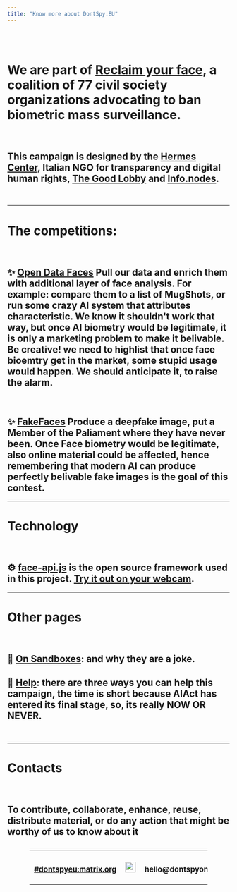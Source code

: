 ```yaml
---
title: "Know more about DontSpy.EU"
---
```


<br /> 
<br /> 

# We are part of [Reclaim your face](https://reclaimyourface.eu/), a coalition of 77 civil society organizations advocating to **ban biometric mass surveillance**.

<br /> 

## This campaign is designed by the [**Hermes Center**](https://hermescenter.org), Italian NGO for transparency and digital human rights, [**The Good Lobby**](https://www.thegoodlobby.eu/) and [**Info.nodes**](https://infonodes.org/).

<br />

---

# The competitions:

<br />

## ✨ [Open Data Faces](/list) **Pull our data and enrich them with additional layer of face analysis**. For example: compare them to a list of MugShots, or run some crazy AI system that attributes characteristic. We know it shouldn't work that way, but once AI biometry would be legitimate, it is only a marketing problem to make it belivable. **Be creative!** we need to highlist that once face bioemtry get in the market, some stupid usage would happen. **We should anticipate it, to raise the alarm**.

<br />

## ✨ [FakeFaces](/fakeface) **Produce a deepfake image, put a Member of the Paliament where they have never been**. Once Face biometry would be legitimate, also **online material** could be affected, hence remembering that modern AI can produce perfectly belivable fake images is the goal of this contest.

---

# Technology

<br />

## ⚙️  [face-api.js](https://github.com/vladmandic/face-api/) is the open source framework used in this project. [Try it out on your webcam](https://justadudewhohacks.github.io/face-api.js/webcam_face_expression_recognition).
--- 

# Other pages

<br />

<!-- ## 💫 [Timeline](/timeline): the current action plan. -->
## 💫 [On Sandboxes](/on-sandboxes): and why they are a joke.
## 💫 [Help](/help): there are three ways you can help this campaign, the time is short because AIAct has entered its final stage, so, its really **NOW OR NEVER**.

<!-- ## 💫 [The problem](/problem) with face biometry: a collction of academic and public references about the problem intrinsic into face biometry technology. -->

<br />

---

# Contacts

<br />

## To contribute, collaborate, enhance, reuse, distribute material, or do any action that might be worthy of us to know about it

<style>
  table {
    padding-top: 1em;
    width: 80%;
    margin-left: auto;
    margin-right: auto;
    font-size: 0.8em;
  }
  td {
    padding: 10px;
    text-align: center;
  }
</style>

<table>
  <tr>
    <td>
      <h2>
        <a href="https://app.element.io/#/room/#dontspyeu:matrix.org">#dontspyeu:matrix.org</a>
      </h2>
    </td>
    <td>
     <a href="https://github.com/hermescenter/dontspy.eu">
      <img style="height:24px" src="/images/github-icon.png" />
    </a>
    </td>
    <td>
      <h2>
        <strong>hello</strong>@<strong>dontspyonus</strong>.<strong>eu</strong>
      </h2> 
    </td>
  </tr>
</table>
